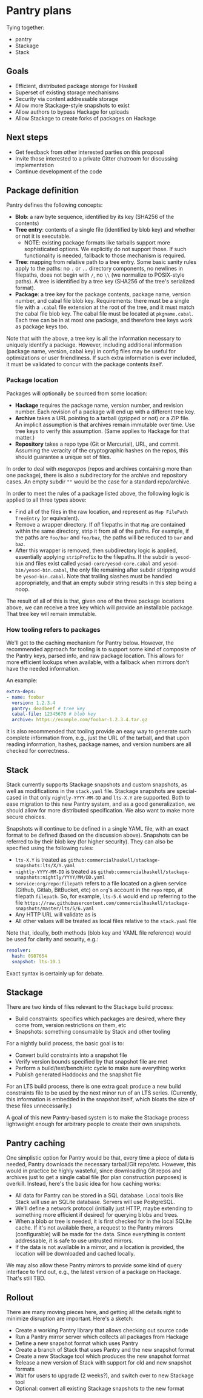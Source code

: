 # Pantry plans

Tying together:

* pantry
* Stackage
* Stack

## Goals

* Efficient, distributed package storage for Haskell
* Superset of existing storage mechanisms
* Security via content addressable storage
* Allow more Stackage-style snapshots to exist
* Allow authors to bypass Hackage for uploads
* Allow Stackage to create forks of packages on Hackage

## Next steps

* Get feedback from other interested parties on this proposal
* Invite those interested to a private Gitter chatroom for discussing
  implementation
* Continue development of the code

## Package definition

Pantry defines the following concepts:

* __Blob__: a raw byte sequence, identified by its key (SHA256 of the
  contents)
* __Tree entry__: contents of a single file (identified by blob key)
  and whether or not it is executable.
    * NOTE: existing package formats like tarballs support more
      sophisticated options. We explicitly do not support those. If
      such functionality is needed, fallback to those mechanism is
      required.
* __Tree__: mapping from relative path to a tree entry. Some basic
  sanity rules apply to the paths: no `.` or `..` directory
  components, no newlines in filepaths, does not begin with `/`, no
  `\\` (we normalize to POSIX-style paths). A tree is identified by a
  tree key (SHA256 of the tree's serialized format).
* __Package__: a tree key for the package contents, package name,
  version number, and cabal file blob key. Requirements: there must be
  a single file with a `.cabal` file extension at the root of the
  tree, and it must match the cabal file blob key. The cabal file must
  be located at `pkgname.cabal`. Each tree can be in at most one
  package, and therefore tree keys work as package keys too.

Note that with the above, a tree key is all the information necessary
to uniquely identify a package. However, including additional
information (package name, version, cabal key) in config files may be
useful for optimizations or user friendliness. If such extra
information is ever included, it must be validated to concur with the
package contents itself.

### Package location

Packages will optionally be sourced from some location:

* __Hackage__ requires the package name, version number, and revision
  number. Each revision of a package will end up with a different tree
  key.
* __Archive__ takes a URL pointing to a tarball (gzipped or not) or a
  ZIP file. An implicit assumption is that archives remain immutable
  over time. Use tree keys to verify this assumption. (Same applies to
  Hackage for that matter.)
* __Repository__ takes a repo type (Git or Mercurial), URL, and
  commit. Assuming the veracity of the cryptographic hashes on the
  repos, this should guarantee a unique set of files.

In order to deal with _megarepos_ (repos and archives containing more
than one package), there is also a subdirectory for the archive and
repository cases. An empty subdir `""` would be the case for a
standard repo/archive.

In order to meet the rules of a package listed above, the following
logic is applied to all three types above:

* Find all of the files in the raw location, and represent as `Map
  FilePath TreeEntry` (or equivalent).
* Remove a wrapper directory. If _all_ filepaths in that `Map` are
  contained within the same directory, strip it from all of the
  paths. For example, if the paths are `foo/bar` and `foo/baz`, the
  paths will be reduced to `bar` and `baz`.
* After this wrapper is removed, then subdirectory logic is applied,
  essentially applying `stripPrefix` to the filepaths. If the subdir
  is `yesod-bin` and files exist called `yesod-core/yesod-core.cabal`
  and `yesod-bin/yesod-bin.cabal`, the only file remaining after
  subdir stripping would be `yesod-bin.cabal`. Note that trailing
  slashes must be handled appropriately, and that an empty subdir
  string results in this step being a noop.

The result of all of this is that, given one of the three package
locations above, we can receive a tree key which will provide an
installable package. That tree key will remain immutable.

### How tooling refers to packages

We'll get to the caching mechanism for Pantry below. However, the
recommended approach for tooling is to support some kind of composite
of the Pantry keys, parsed info, and raw package location. This allows
for more efficient lookups when available, with a fallback when
mirrors don't have the needed information.

An example:

```yaml
extra-deps:
- name: foobar
  version: 1.2.3.4
  pantry: deadbeef # tree key
  cabal-file: 12345678 # blob key
  archive: https://example.com/foobar-1.2.3.4.tar.gz
```

It is also recommended that tooling provide an easy way to generate
such complete information from, e.g., just the URL of the tarball, and
that upon reading information, hashes, package names, and version
numbers are all checked for correctness.

## Stack

Stack currently supports Stackage snapshots and custom snapshots, as
well as modifications in the `stack.yaml` file. Stackage snapshots are
special-cased in that only `nightly-YYYY-MM-DD` and `lts-X.Y` are
supported. Both to ease migration to this new Pantry system, and as a
good generalization, we should allow for more distributed
specification. We also want to make more secure choices.

Snapshots will continue to be defined in a single YAML file, with an
exact format to be defined (based on the discussion above). Snapshots
can be referred to by their blob key (for higher security). They can
also be specified using the following rules:

* `lts-X.Y` is treated as `github:commercialhaskell/stackage-snapshots:lts/X/Y.yaml`
* `nightly-YYYY-MM-DD` is treated as `github:commercialhaskell/stackage-snapshots:nightly/YYYY/MM/DD.yaml`
* `service:org/repo:filepath` refers to a file located on a given
  service (Github, Gitlab, BitBucket, etc) on `org`'s account in the
  `repo` repo, at filepath `filepath`. So, for example, `lts-5.6`
  would end up referring to the file
  `https://raw.githubusercontent.com/commercialhaskell/stackage-snapshots/master/lts/5/6.yaml`
* Any HTTP URL will validate as is
* All other values will be treated as local files relative to the `stack.yaml` file

Note that, ideally, both methods (blob key and YAML file reference)
would be used for clarity and security, e.g.:

```yaml
resolver:
  hash: 0987654
  snapshot: lts-10.1
```

Exact syntax is certainly up for debate.

## Stackage

There are two kinds of files relevant to the Stackage build process:

* Build constraints: specifies which packages are desired, where they
  come from, version restrictions on them, etc
* Snapshots: something consumable by Stack and other tooling

For a nightly build process, the basic goal is to:

* Convert build constraints into a snapshot file
* Verify version bounds specified by that snapshot file are met
* Perform a build/test/bench/etc cycle to make sure everything works
* Publish generated Haddocks and the snapshot file

For an LTS build process, there is one extra goal: produce a new build
constraints file to be used by the next minor run of an LTS
series. (Currently, this information is embedded in the snapshot
itself, which bloats the size of these files unnecessarily.)

A goal of this new Pantry-based system is to make the Stackage process
lightweight enough for arbitrary people to create their own snapshots.

## Pantry caching

One simplistic option for Pantry would be that, every time a piece of
data is needed, Pantry downloads the necessary tarball/Git
repo/etc. However, this would in practice be highly wasteful, since
downloading Git repos and archives just to get a single cabal file
(for plan construction purposes) is overkill. Instead, here's the
basic idea for how caching works:

* All data for Pantry can be stored in a SQL database. Local tools
  like Stack will use an SQLite database. Servers will use PostgreSQL.
* We'll define a network protocol (initially just HTTP, maybe
  extending to something more efficient if desired) for querying blobs
  and trees.
* When a blob or tree is needed, it is first checked for in the local
  SQLite cache. If it's not available there, a request to the Pantry
  mirrors (configurable) will be made for the data. Since everything
  is content addressable, it is safe to use untrusted mirrors.
* If the data is not available in a mirror, and a location is
  provided, the location will be downloaded and cached locally.

We may also allow these Pantry mirrors to provide some kind of query
interface to find out, e.g., the latest version of a package on
Hackage. That's still TBD.

## Rollout

There are many moving pieces here, and getting all the details right
to minimize disruption are important. Here's a sketch:

* Create a working Pantry library that allows checking out source code
* Run a Pantry mirror server which collects all packages from Hackage
* Define a new snapshot format which uses Pantry
* Create a branch of Stack that uses Pantry and the new snapshot format
* Create a new Stackage tool which produces the new snapshot format
* Release a new version of Stack with support for old and new snapshot formats
* Wait for users to upgrade (2 weeks?), and switch over to new Stackage tool
* Optional: convert all existing Stackage snapshots to the new format

